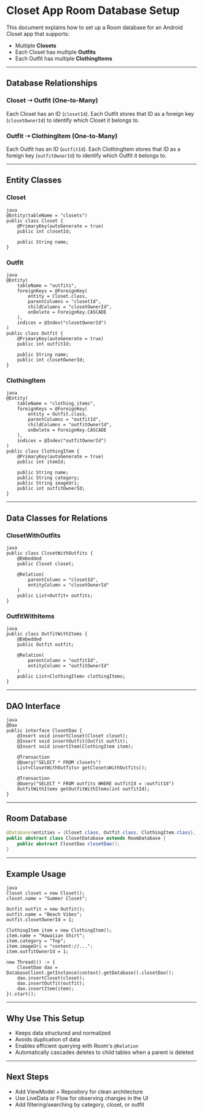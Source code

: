 # Closet App Room Database Setup

This document explains how to set up a Room database for an Android Closet app that supports:

- Multiple **Closets**
- Each Closet has multiple **Outfits**
- Each Outfit has multiple **ClothingItems**

---

## Database Relationships

### Closet ➝ Outfit (One-to-Many)
Each Closet has an ID (`closetId`).
Each Outfit stores that ID as a foreign key (`closetOwnerId`) to identify which Closet it belongs to.

### Outfit ➝ ClothingItem (One-to-Many)
Each Outfit has an ID (`outfitId`).
Each ClothingItem stores that ID as a foreign key (`outfitOwnerId`) to identify which Outfit it belongs to.

---

## Entity Classes

### Closet
```
java
@Entity(tableName = "closets")
public class Closet {
    @PrimaryKey(autoGenerate = true)
    public int closetId;

    public String name;
}
```

### Outfit
```
java
@Entity(
    tableName = "outfits",
    foreignKeys = @ForeignKey(
        entity = Closet.class,
        parentColumns = "closetId",
        childColumns = "closetOwnerId",
        onDelete = ForeignKey.CASCADE
    ),
    indices = @Index("closetOwnerId")
)
public class Outfit {
    @PrimaryKey(autoGenerate = true)
    public int outfitId;

    public String name;
    public int closetOwnerId;
}
```

### ClothingItem
```
java
@Entity(
    tableName = "clothing_items",
    foreignKeys = @ForeignKey(
        entity = Outfit.class,
        parentColumns = "outfitId",
        childColumns = "outfitOwnerId",
        onDelete = ForeignKey.CASCADE
    ),
    indices = @Index("outfitOwnerId")
)
public class ClothingItem {
    @PrimaryKey(autoGenerate = true)
    public int itemId;

    public String name;
    public String category;
    public String imageUri;
    public int outfitOwnerId;
}
```

---

## Data Classes for Relations

### ClosetWithOutfits
```
java
public class ClosetWithOutfits {
    @Embedded
    public Closet closet;

    @Relation(
        parentColumn = "closetId",
        entityColumn = "closetOwnerId"
    )
    public List<Outfit> outfits;
}
```

### OutfitWithItems
```
java
public class OutfitWithItems {
    @Embedded
    public Outfit outfit;

    @Relation(
        parentColumn = "outfitId",
        entityColumn = "outfitOwnerId"
    )
    public List<ClothingItem> clothingItems;
}
```

---

## DAO Interface
```
java
@Dao
public interface ClosetDao {
    @Insert void insertCloset(Closet closet);
    @Insert void insertOutfit(Outfit outfit);
    @Insert void insertItem(ClothingItem item);

    @Transaction
    @Query("SELECT * FROM closets")
    List<ClosetWithOutfits> getClosetsWithOutfits();

    @Transaction
    @Query("SELECT * FROM outfits WHERE outfitId = :outfitId")
    OutfitWithItems getOutfitWithItems(int outfitId);
}
```

---

## Room Database
```java
@Database(entities = {Closet.class, Outfit.class, ClothingItem.class}, version = 1)
public abstract class ClosetDatabase extends RoomDatabase {
    public abstract ClosetDao closetDao();
}
```

---

## Example Usage
```
java
Closet closet = new Closet();
closet.name = "Summer Closet";

Outfit outfit = new Outfit();
outfit.name = "Beach Vibes";
outfit.closetOwnerId = 1;

ClothingItem item = new ClothingItem();
item.name = "Hawaiian Shirt";
item.category = "Top";
item.imageUri = "content://...";
item.outfitOwnerId = 1;

new Thread(() -> {
    ClosetDao dao = DatabaseClient.getInstance(context).getDatabase().closetDao();
    dao.insertCloset(closet);
    dao.insertOutfit(outfit);
    dao.insertItem(item);
}).start();
```

---

## Why Use This Setup
- Keeps data structured and normalized
- Avoids duplication of data
- Enables efficient querying with Room's `@Relation`
- Automatically cascades deletes to child tables when a parent is deleted

---

## Next Steps
- Add ViewModel + Repository for clean architecture
- Use LiveData or Flow for observing changes in the UI
- Add filtering/searching by category, closet, or outfit

